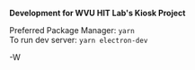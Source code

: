 **Development for WVU HIT Lab's Kiosk Project**

Preferred Package Manager: `yarn` \
To run dev server: `yarn electron-dev`

-W
